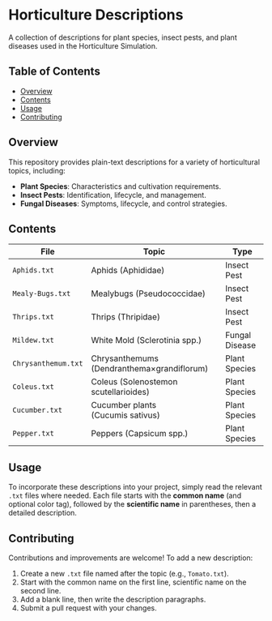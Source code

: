 # Horticulture Descriptions

A collection of descriptions for plant species, insect pests, and plant diseases used in the Horticulture Simulation.

## Table of Contents

- [Overview](#overview)
- [Contents](#contents)
- [Usage](#usage)
- [Contributing](#contributing)

## Overview

This repository provides plain-text descriptions for a variety of horticultural topics, including:
- **Plant Species**: Characteristics and cultivation requirements.
- **Insect Pests**: Identification, lifecycle, and management.
- **Fungal Diseases**: Symptoms, lifecycle, and control strategies.

## Contents

| File                | Topic                                      | Type            |
|---------------------|--------------------------------------------|-----------------|
| `Aphids.txt`        | Aphids (Aphididae)                         | Insect Pest     |
| `Mealy-Bugs.txt`    | Mealybugs (Pseudococcidae)                 | Insect Pest     |
| `Thrips.txt`        | Thrips (Thripidae)                         | Insect Pest     |
| `Mildew.txt`        | White Mold (Sclerotinia spp.)              | Fungal Disease  |
| `Chrysanthemum.txt` | Chrysanthemums (Dendranthema×grandiflorum) | Plant Species   |
| `Coleus.txt`        | Coleus (Solenostemon scutellarioides)      | Plant Species   |
| `Cucumber.txt`      | Cucumber plants (Cucumis sativus)          | Plant Species   |
| `Pepper.txt`        | Peppers (Capsicum spp.)                    | Plant Species   |

## Usage

To incorporate these descriptions into your project, simply read the relevant `.txt` files where needed. Each file starts with the **common name** (and optional color tag), followed by the **scientific name** in parentheses, then a detailed description.

## Contributing

Contributions and improvements are welcome! To add a new description:
1. Create a new `.txt` file named after the topic (e.g., `Tomato.txt`).
2. Start with the common name on the first line, scientific name on the second line.
3. Add a blank line, then write the description paragraphs.
4. Submit a pull request with your changes.
